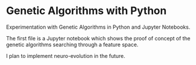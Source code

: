 # Genetic Algorithms with Python
Experimentation with Genetic Algorithms in Python and Jupyter Notebooks.

The first file is a Jupyter notebook which shows the proof of concept of the genetic algorithms searching through a feature space.

I plan to implement neuro-evolution in the future.